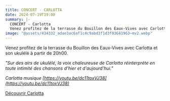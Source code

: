 ```yaml
---
title: CONCERT - CARLOTTA
date: 2024-07-19T19:00
summary: |-
  CONCERT - Carlotta
  Venez profitez de la terrasse du Bouillon des Eaux-Vives avec Carlotta et son ukulélé à partir de 20h00.
image: "@assets/434332_adae3ac6af1c4c9abd3f1d3f03641963~mv2.webp"
---
```

Venez profitez de la terrasse du Bouillon des Eaux-Vives avec Carlotta et son ukulélé à partir de 20h00.

*"Sur des airs de ukulélé, la voix chaleureuse de Carlotta  réinterprète en toute intimité des chansons d'hier et d'aujourd'hui."*

*Carlotta musique [https://youtu.be/dc11toxVJ38](https://youtu.be/dc11toxVJ38)*

[Découvrir Carlotta](https://charlyonstage.wixsite.com/carlotta)
